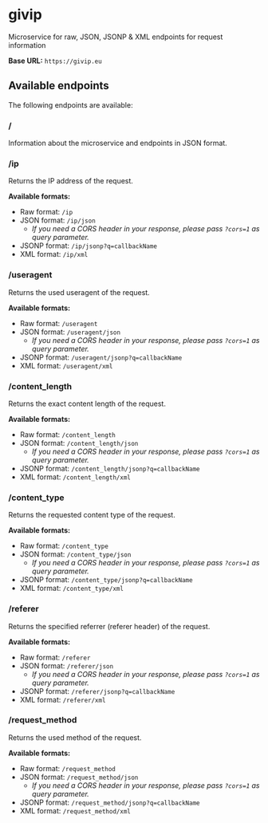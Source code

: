 # givip
Microservice for raw, JSON, JSONP &amp; XML endpoints for request information

**Base URL:** `https://givip.eu`

## Available endpoints
The following endpoints are available:

### /
Information about the microservice and endpoints in JSON format.

### /ip
Returns the IP address of the request.

**Available formats:**
 - Raw format: `/ip` 
 - JSON format: `/ip/json`
    - _If you need a CORS header in your response, please pass `?cors=1` as query parameter._
 - JSONP format: `/ip/jsonp?q=callbackName`
 - XML format: `/ip/xml`
 
### /useragent
Returns the used useragent of the request.

**Available formats:**
 - Raw format: `/useragent` 
 - JSON format: `/useragent/json`
    - _If you need a CORS header in your response, please pass `?cors=1` as query parameter._
 - JSONP format: `/useragent/jsonp?q=callbackName`
 - XML format: `/useragent/xml`
 
### /content_length
Returns the exact content length of the request.

**Available formats:**
 - Raw format: `/content_length` 
 - JSON format: `/content_length/json`
    - _If you need a CORS header in your response, please pass `?cors=1` as query parameter._
 - JSONP format: `/content_length/jsonp?q=callbackName`
 - XML format: `/content_length/xml`
 
### /content_type
Returns the requested content type of the request.

**Available formats:**
 - Raw format: `/content_type` 
 - JSON format: `/content_type/json`
    - _If you need a CORS header in your response, please pass `?cors=1` as query parameter._
 - JSONP format: `/content_type/jsonp?q=callbackName`
 - XML format: `/content_type/xml`
 
### /referer
Returns the specified referrer (referer header) of the request.

**Available formats:**
 - Raw format: `/referer` 
 - JSON format: `/referer/json`
    - _If you need a CORS header in your response, please pass `?cors=1` as query parameter._
 - JSONP format: `/referer/jsonp?q=callbackName`
 - XML format: `/referer/xml`
 
### /request_method
Returns the used method of the request.

**Available formats:**
 - Raw format: `/request_method` 
 - JSON format: `/request_method/json`
    - _If you need a CORS header in your response, please pass `?cors=1` as query parameter._
 - JSONP format: `/request_method/jsonp?q=callbackName`
 - XML format: `/request_method/xml`
